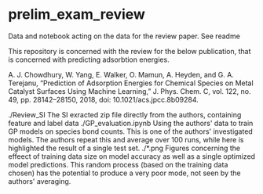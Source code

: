 # prelim_exam_review
Data and notebook acting on the data for the review paper. See readme

This repository is concerned with the review for the below publication, that is concerned with predicting adsorbtion energies.

A. J. Chowdhury, W. Yang, E. Walker, O. Mamun, A. Heyden, and G. A. Terejanu, “Prediction of Adsorption Energies for Chemical Species on Metal Catalyst Surfaces Using Machine Learning,” J. Phys. Chem. C, vol. 122, no. 49, pp. 28142–28150, 2018, doi: 10.1021/acs.jpcc.8b09284.

./Review_SI 
	The SI exracted zip file directly from the authors, containing feature and label data
./GP_evaluation.ipynb
	Using the authors' data to train GP models on species bond counts. This is one of the authors' investigated models. The authors repeat this and average over 100 runs, while here is highlighted the result of a single test set. 
./*.png
	Figures concerning the effeect of training data size on model accuracy as well as a single optimized model predictions. This random process (based on the training data chosen) has the potential to produce a very poor mode, not seen by the authors' averaging.
